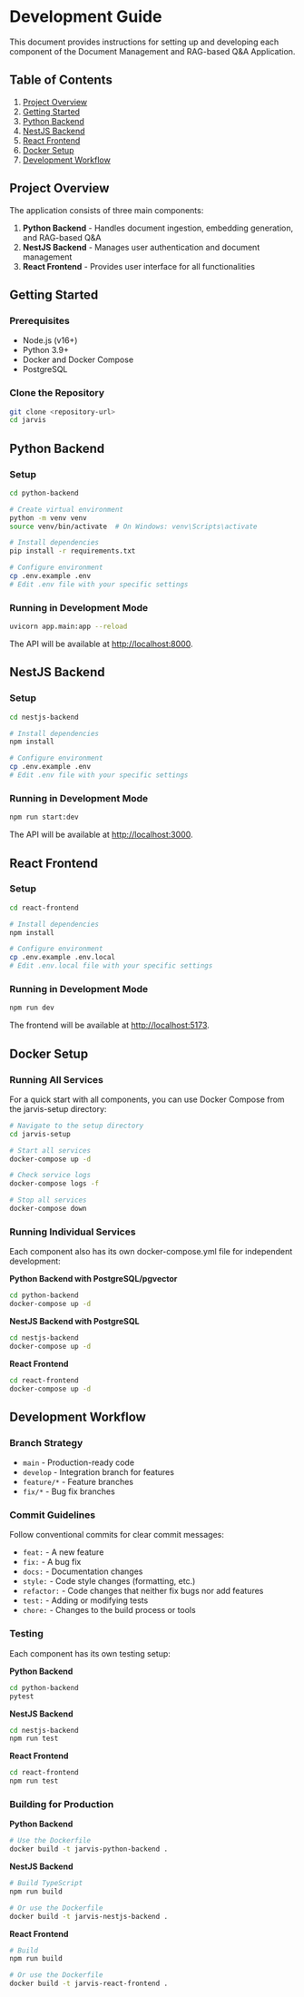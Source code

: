 # Development Guide

This document provides instructions for setting up and developing each component of the Document Management and RAG-based Q&A Application.

## Table of Contents

1. [Project Overview](#project-overview)
2. [Getting Started](#getting-started)
3. [Python Backend](#python-backend)
4. [NestJS Backend](#nestjs-backend)
5. [React Frontend](#react-frontend)
6. [Docker Setup](#docker-setup)
7. [Development Workflow](#development-workflow)

## Project Overview

The application consists of three main components:

1. **Python Backend** - Handles document ingestion, embedding generation, and RAG-based Q&A
2. **NestJS Backend** - Manages user authentication and document management
3. **React Frontend** - Provides user interface for all functionalities

## Getting Started

### Prerequisites

- Node.js (v16+)
- Python 3.9+
- Docker and Docker Compose
- PostgreSQL

### Clone the Repository

```bash
git clone <repository-url>
cd jarvis
```

## Python Backend

### Setup

```bash
cd python-backend

# Create virtual environment
python -m venv venv
source venv/bin/activate  # On Windows: venv\Scripts\activate

# Install dependencies
pip install -r requirements.txt

# Configure environment
cp .env.example .env
# Edit .env file with your specific settings
```

### Running in Development Mode

```bash
uvicorn app.main:app --reload
```

The API will be available at <http://localhost:8000>.

## NestJS Backend

### Setup

```bash
cd nestjs-backend

# Install dependencies
npm install

# Configure environment
cp .env.example .env
# Edit .env file with your specific settings
```

### Running in Development Mode

```bash
npm run start:dev
```

The API will be available at <http://localhost:3000>.

## React Frontend

### Setup

```bash
cd react-frontend

# Install dependencies
npm install

# Configure environment
cp .env.example .env.local
# Edit .env.local file with your specific settings
```

### Running in Development Mode

```bash
npm run dev
```

The frontend will be available at <http://localhost:5173>.

## Docker Setup

### Running All Services

For a quick start with all components, you can use Docker Compose from the jarvis-setup directory:

```bash
# Navigate to the setup directory
cd jarvis-setup

# Start all services
docker-compose up -d

# Check service logs
docker-compose logs -f

# Stop all services
docker-compose down
```

### Running Individual Services

Each component also has its own docker-compose.yml file for independent development:

**Python Backend with PostgreSQL/pgvector**

```bash
cd python-backend
docker-compose up -d
```

**NestJS Backend with PostgreSQL**

```bash
cd nestjs-backend
docker-compose up -d
```

**React Frontend**

```bash
cd react-frontend
docker-compose up -d
```

## Development Workflow

### Branch Strategy

- `main` - Production-ready code
- `develop` - Integration branch for features
- `feature/*` - Feature branches
- `fix/*` - Bug fix branches

### Commit Guidelines

Follow conventional commits for clear commit messages:

- `feat:` - A new feature
- `fix:` - A bug fix
- `docs:` - Documentation changes
- `style:` - Code style changes (formatting, etc.)
- `refactor:` - Code changes that neither fix bugs nor add features
- `test:` - Adding or modifying tests
- `chore:` - Changes to the build process or tools

### Testing

Each component has its own testing setup:

**Python Backend**

```bash
cd python-backend
pytest
```

**NestJS Backend**

```bash
cd nestjs-backend
npm run test
```

**React Frontend**

```bash
cd react-frontend
npm run test
```

### Building for Production

**Python Backend**

```bash
# Use the Dockerfile
docker build -t jarvis-python-backend .
```

**NestJS Backend**

```bash
# Build TypeScript
npm run build

# Or use the Dockerfile
docker build -t jarvis-nestjs-backend .
```

**React Frontend**

```bash
# Build
npm run build

# Or use the Dockerfile
docker build -t jarvis-react-frontend .
```
